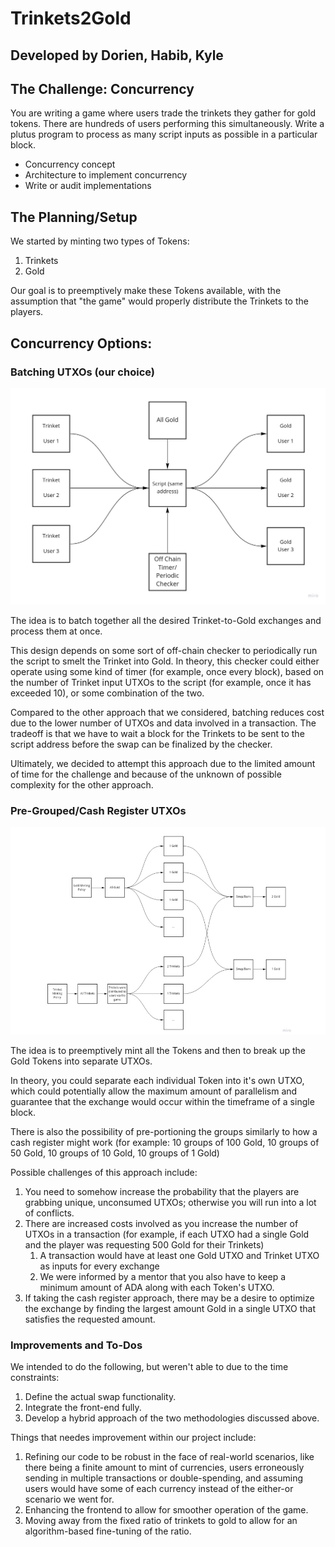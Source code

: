 # Trinkets2Gold

## Developed by Dorien, Habib, Kyle

## The Challenge: Concurrency
You are writing a game where users trade the trinkets they gather for gold tokens. There are hundreds of users performing this simultaneously. Write a plutus program to process as many script inputs as possible in a particular block.
* Concurrency concept
* Architecture to implement concurrency
* Write or audit implementations

## The Planning/Setup
We started by minting two types of Tokens:

1. Trinkets
2. Gold

Our goal is to preemptively make these Tokens available, with the assumption that "the game" would properly distribute the Trinkets to the players.


## Concurrency Options:
### Batching UTXOs (our choice)
![Alt text](/Batch.jpg)

The idea is to batch together all the desired Trinket-to-Gold exchanges and process them at once.

This design depends on some sort of off-chain checker to periodically run the script to smelt the Trinket into Gold.  In theory, this checker could either operate using some kind of timer (for example, once every block), based on the number of Trinket input UTXOs to the script (for example, once it has exceeded 10), or some combination of the two.

Compared to the other approach that we considered, batching reduces cost due to the lower number of UTXOs and data involved in a transaction.  The tradeoff is that we have to wait a block for the Trinkets to be sent to the script address before the swap can be finalized by the checker.

Ultimately, we decided to attempt this approach due to the limited amount of time for the challenge and because of the unknown of possible complexity for the other approach.


### Pre-Grouped/Cash Register UTXOs
![Alt text](/Parallel.PNG)

The idea is to preemptively mint all the Tokens and then to break up the Gold Tokens into separate UTXOs.

In theory, you could separate each individual Token into it's own UTXO, which could potentially allow the maximum amount of parallelism and guarantee that the exchange would occur within the timeframe of a single block.

There is also the possibility of pre-portioning the groups similarly to how a cash register might work (for example: 10 groups of 100 Gold, 10 groups of 50 Gold, 10 groups of 10 Gold, 10 groups of 1 Gold)

Possible challenges of this approach include:

1. You need to somehow increase the probability that the players are grabbing unique, unconsumed UTXOs; otherwise you will run into a lot of conflicts.
2. There are increased costs involved as you increase the number of UTXOs in a transaction (for example, if each UTXO had a single Gold and the player was requesting 500 Gold for their Trinkets)
   1. A transaction would have at least one Gold UTXO and Trinket UTXO as inputs for every exchange
   2. We were informed by a mentor that you also have to keep a minimum amount of ADA along with each Token's UTXO.
3. If taking the cash register approach, there may be a desire to optimize the exchange by finding the largest amount Gold in a single UTXO that satisfies the requested amount.


###  Improvements and To-Dos

We intended to do the following, but weren't able to due to the time constraints:

1. Define the actual swap functionality.
2. Integrate the front-end fully.
3. Develop a hybrid approach of the two methodologies discussed above.

Things that needes improvement within our project include:

1. Refining our code to be robust in the face of real-world scenarios, like there being a finite amount to mint of currencies, users erroneously sending in multiple transactions or double-spending, and assuming users would have some of each currency instead of the either-or scenario we went for.
2. Enhancing the frontend to allow for smoother operation of the game.
3. Moving away from the fixed ratio of trinkets to gold to allow for an algorithm-based fine-tuning of the ratio.
